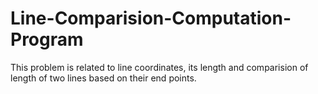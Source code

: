 # Line-Comparision-Computation-Program
This problem is related to line coordinates, its length and comparision of length of two lines based on their end points. 
